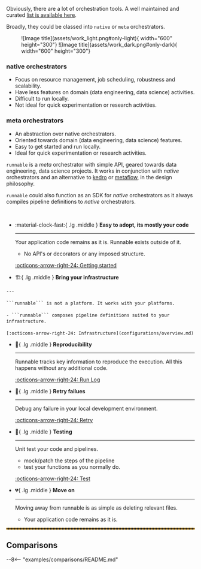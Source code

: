 Obviously, there are a lot of orchestration tools. A well maintained and curated [list is
available here](https://github.com/EthicalML/awesome-production-machine-learning/).

Broadly, they could be classed into ```native``` or ```meta``` orchestrators.

<figure markdown>
  ![Image title](assets/work_light.png#only-light){ width="600" height="300"}
  ![Image title](assets/work_dark.png#only-dark){ width="600" height="300"}
</figure>


### __native orchestrators__

- Focus on resource management, job scheduling, robustness and scalability.
- Have less features on domain (data engineering, data science) activities.
- Difficult to run locally.
- Not ideal for quick experimentation or research activities.

### __meta orchestrators__

- An abstraction over native orchestrators.
- Oriented towards domain (data engineering, data science) features.
- Easy to get started and run locally.
- Ideal for quick experimentation or research activities.

```runnable``` is a _meta_ orchestrator with simple API, geared towards data engineering, data science projects.
It works in conjunction with _native_ orchestrators and an alternative to [kedro](https://docs.kedro.org/en/stable/index.html)
or [metaflow](https://metaflow.org/), in the design philosophy.

```runnable``` could also function as an SDK for _native_ orchestrators as it always compiles pipeline definitions
to _native_ orchestrators.

<br>

<div class="grid cards" markdown>

-   :material-clock-fast:{ .lg .middle } __Easy to adopt, its mostly your code__

    ---

    Your application code remains as it is. Runnable exists outside of it.

    - No API's or decorators or any imposed structure.

    [:octicons-arrow-right-24: Getting started](concepts/index.md)

-    :building_construction:{ .lg .middle } __Bring your infrastructure__

    ---

    ```runnable``` is not a platform. It works with your platforms.

    - ```runnable``` composes pipeline definitions suited to your infrastructure.

    [:octicons-arrow-right-24: Infrastructure](configurations/overview.md)

-   :memo:{ .lg .middle } __Reproducibility__

    ---

    Runnable tracks key information to reproduce the execution. All this happens without
    any additional code.

    [:octicons-arrow-right-24: Run Log](concepts/run-log.md)



-   :repeat:{ .lg .middle } __Retry failues__

    ---

    Debug any failure in your local development environment.

    [:octicons-arrow-right-24: Retry](#)

-   :microscope:{ .lg .middle } __Testing__

    ---

    Unit test your code and pipelines.

    - mock/patch the steps of the pipeline
    - test your functions as you normally do.

    [:octicons-arrow-right-24: Test](#)



-   :broken_heart:{ .lg .middle } __Move on__

    ---

    Moving away from runnable is as simple as deleting relevant files.

    - Your application code remains as it is.


</div>

<hr style="border:2px dotted orange">

## Comparisons

--8<-- "examples/comparisons/README.md"
